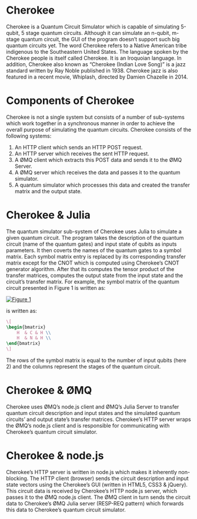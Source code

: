 # Cherokee

Cherokee is a Quantum Circuit Simulator which is capable of simulating 5-qubit, 5 stage quantum circuits. Although it can simulate an n-qubit, m-stage quantum circuit, the GUI of the program doesn’t support such big quantum circuits yet. The word Cherokee refers to a Native American tribe indigenous to the Southeastern United States. The language spoken by the Cherokee people is itself called Cherokee. It is an Iroquoian language. In addition, Cherokee also known as “Cherokee (Indian Love Song)” is a jazz standard written by Ray Noble published in 1938. Cherokee jazz is also featured in a recent movie, Whiplash, directed by Damien Chazelle in 2014. 

# Components of Cherokee

Cherokee is not a single system but consists of a number of sub-systems which work together in a synchronous manner in order to achieve the overall purpose of simulating the quantum circuits. Cherokee consists of the following systems:
  1.	An HTTP client which sends an HTTP POST request. 
  2.	An HTTP server which receives the sent HTTP request.
  3.	A ØMQ client which extracts this POST data and sends it to the ØMQ Server.
  4.	A ØMQ server which receives the data and passes it to the quantum simulator.   
  5.	A quantum simulator which processes this data and created the transfer matrix and the output state.

# Cherokee & Julia

The quantum simulator sub-system of Cherokee uses Julia to simulate a given quantum circuit. The program takes the description of the quantum circuit (name of the quantum gates) and input state of qubits as inputs parameters. It then coverts the names of the quantum gates to a symbol matrix. Each symbol matrix entry is replaced by its corresponding transfer matrix except for the CNOT which is computed using Cherokee’s CNOT generator algorithm. After that its computes the tensor product of the transfer matrices, computes the output state from the input state and the circuit’s transfer matrix. For example, the symbol matrix of the quantum circuit presented in Figure 1 is written as:

[![Figure 1](https://s5.postimg.org/3v41endhj/test_ckt.png)](https://postimg.org/image/4xe7x6war/)

is written as:

```latex
\[
\begin{bmatrix}
    H  & C & H \\
    H  & N & H \\
\end{bmatrix}
\]
```
The rows of the symbol matrix is equal to the number of input qubits (here 2) and the columns represent the stages of the quantum circuit.

# Cherokee & ØMQ

Cherokee uses ØMQ’s node.js client and ØMQ’s Julia Server to transfer quantum circuit description and input states and the simulated quantum circuits’ and output state’s transfer matrices. Cherokee’s HTTP server wraps the ØMQ’s node.js client and is responsible for communicating with Cherokee’s quantum circuit simulator.

# Cherokee & node.js

Cherokee’s HTTP server is written in node.js which makes it inherently non-blocking. The HTTP client (browser) sends the circuit description and input state vectors using the Cherokee’s GUI (written in HTML5, CSS3 & jQuery). This circuit data is received by Cherokee’s HTTP node.js server, which passes it to the ØMQ node.js client. The ØMQ client in turn sends the circuit data to Cherokee’s ØMQ Julia server (RESP-REQ pattern) which forwards this data to Cherokee’s quantum circuit simulator.

